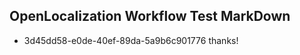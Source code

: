 ## OpenLocalization Workflow Test MarkDown
* 3d45dd58-e0de-40ef-89da-5a9b6c901776 thanks!

<!--HONumber=Jul16_HO4-->


